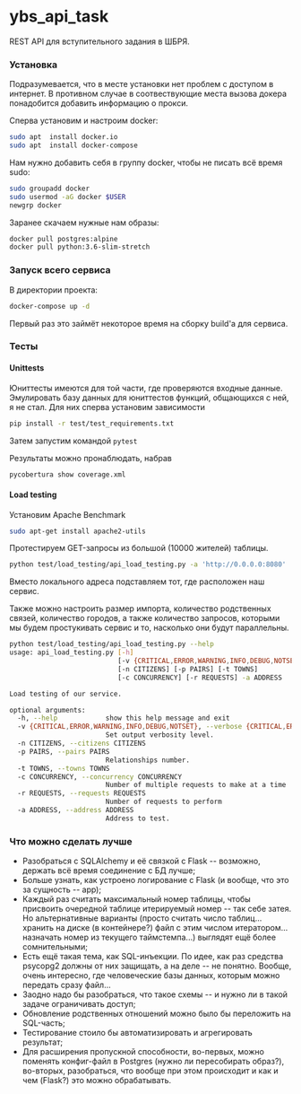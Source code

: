 # ybs_api_task
REST API для вступительного задания в ШБРЯ.

### Установка
Подразумевается, что в месте установки нет проблем с доступом в интернет. В противном случае в соотвествующие места вызова докера понадобится добавить информацию о прокси.

Сперва установим и настроим docker:

```bash
sudo apt  install docker.io
sudo apt  install docker-compose
```

Нам нужно добавить себя в группу docker, чтобы не писать всё время sudo:

```bash
sudo groupadd docker
sudo usermod -aG docker $USER
newgrp docker
```

Заранее скачаем нужные нам образы:

```bash
docker pull postgres:alpine
docker pull python:3.6-slim-stretch
```


### Запуск всего сервиса

В директории проекта:

```bash
docker-compose up -d
```

Первый раз это займёт некоторое время на сборку build'а для сервиса.


### Тесты

#### Unittests

Юниттесты имеются для той части, где проверяются входные данные. Эмулировать базу данных для юниттестов функций, общающихся с ней, я не стал.
Для них сперва установим зависимости

```bash
pip install -r test/test_requirements.txt
```

Затем запустим командой `pytest`

Результаты можно пронаблюдать, набрав 

```bash
pycobertura show coverage.xml
```

#### Load testing

Установим Apache Benchmark

```bash
sudo apt-get install apache2-utils
```


Протестируем GET-запросы из большой (10000 жителей) таблицы.

```bash
python test/load_testing/api_load_testing.py -a 'http://0.0.0.0:8080'
```

Вместо локального адреса подставляем тот, где расположен наш сервис.

Также можно настроить размер импорта, количество родственных связей, количество городов, а также количество запросов, которыми мы будем простукивать сервис и то, насколько они будут параллельны.

```bash
python test/load_testing/api_load_testing.py --help
usage: api_load_testing.py [-h]
                           [-v {CRITICAL,ERROR,WARNING,INFO,DEBUG,NOTSET}]
                           [-n CITIZENS] [-p PAIRS] [-t TOWNS]
                           [-c CONCURRENCY] [-r REQUESTS] -a ADDRESS

Load testing of our service.

optional arguments:
  -h, --help            show this help message and exit
  -v {CRITICAL,ERROR,WARNING,INFO,DEBUG,NOTSET}, --verbose {CRITICAL,ERROR,WARNING,INFO,DEBUG,NOTSET}
                        Set output verbosity level.
  -n CITIZENS, --citizens CITIZENS
  -p PAIRS, --pairs PAIRS
                        Relationships number.
  -t TOWNS, --towns TOWNS
  -c CONCURRENCY, --concurrency CONCURRENCY
                        Number of multiple requests to make at a time
  -r REQUESTS, --requests REQUESTS
                        Number of requests to perform
  -a ADDRESS, --address ADDRESS
                        Address to test.
```


### Что можно сделать лучше

* Разобраться с SQLAlchemy и её связкой с Flask -- возможно, держать всё время соединение с БД лучше;
* Больше узнать, как устроено логирование с Flask (и вообще, что это за сущность -- app);
* Каждый раз считать максимальный номер таблицы, чтобы присвоить очередной таблице итерируемый номер -- так себе затея. Но альтернативные варианты (просто считать число таблиц... хранить на диске (в контейнере?) файл с этим числом итератором... назначать номер из текущего таймстемпа...) выглядят ещё более сомнительными;
* Есть ещё такая тема, как SQL-инъекции. По идее, как раз средства psycopg2 должны от них защищать, а на деле -- не понятно. Вообще, очень интересно, где человеческие базы данных, которым можно передать сразу файл...
* Заодно надо бы разобраться, что такое схемы -- и нужно ли в такой задаче ограничивать доступ;
* Обновление родственных отношений можно было бы переложить на SQL-часть;
* Тестирование стоило бы автоматизировать и агрегировать результат;
* Для расширения пропускной способности, во-первых, можно поменять конфиг-файл в Postgres (нужно ли пересобирать образ?), во-вторых, разобраться, что вообще при этом происходит и как и чем (Flask?) это можно обрабатывать.